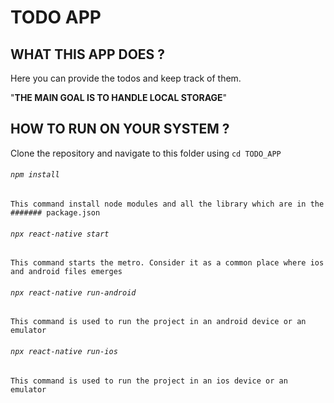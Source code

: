 # TODO APP

## WHAT THIS APP DOES ?

Here you can provide the todos and keep track of them.

  "**THE MAIN GOAL IS TO HANDLE LOCAL STORAGE**"

## HOW TO RUN ON YOUR SYSTEM ?

Clone the repository and
navigate to this folder using ``cd TODO_APP``

###### ``npm install``
	
	This command install node modules and all the library which are in the ####### package.json 
	
	
###### ``npx react-native start``

	This command starts the metro. Consider it as a common place where ios and android files emerges
	
	
###### ``npx react-native run-android``

	This command is used to run the project in an android device or an emulator
	

###### ``npx react-native run-ios``

	This command is used to run the project in an ios device or an emulator
	
	
	

